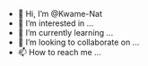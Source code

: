 - 👋 Hi, I’m @Kwame-Nat
- 👀 I’m interested in ...
- 🌱 I’m currently learning ...
- 💞️ I’m looking to collaborate on ...
- 📫 How to reach me ...

<!---
Kwame-Nat/Kwame-Nat is a ✨ special ✨ repository because its `README.md` (this file) appears on your GitHub profile.
You can click the Preview link to take a look at your changes.
--->
